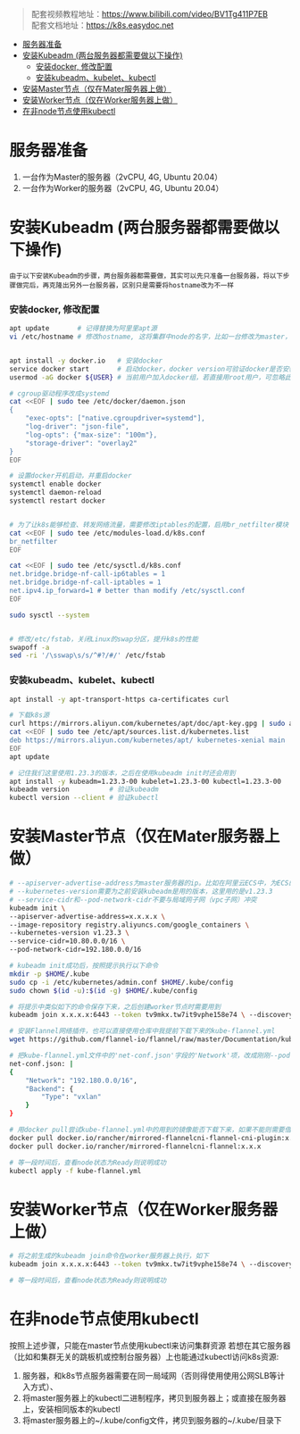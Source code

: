 > 配套视频教程地址：https://www.bilibili.com/video/BV1Tg411P7EB  
> 配套文档地址：https://k8s.easydoc.net

- [服务器准备](#服务器准备)
- [安装Kubeadm (两台服务器都需要做以下操作)](#安装kubeadm-两台服务器都需要做以下操作)
    - [安装docker, 修改配置](#安装docker-修改配置)
    - [安装kubeadm、kubelet、kubectl](#安装kubeadmkubeletkubectl)
- [安装Master节点（仅在Mater服务器上做）](#安装master节点仅在mater服务器上做)
- [安装Worker节点（仅在Worker服务器上做）](#安装worker节点仅在worker服务器上做)
- [在非node节点使用kubectl](#在非node节点使用kubectl)


# 服务器准备
1. 一台作为Master的服务器（2vCPU, 4G, Ubuntu 20.04）
2. 一台作为Worker的服务器（2vCPU, 4G, Ubuntu 20.04）



# 安装Kubeadm (两台服务器都需要做以下操作)
    由于以下安装Kubeadm的步骤，两台服务器都需要做，其实可以先只准备一台服务器，将以下步骤做完后，再克隆出另外一台服务器，区别只是需要将hostname改为不一样

### 安装docker, 修改配置
```bash
apt update       # 记得替换为阿里里apt源
vi /etc/hostname # 修改hostname, 这将集群中node的名字，比如一台修改为master，另一台修改为worker


apt install -y docker.io   # 安装docker
service docker start       # 启动docker，docker version可验证docker是否安装好
usermod -aG docker ${USER} # 当前用户加入docker组，若直接用root用户，可忽略此步骤

# cgroup驱动程序改成systemd
cat <<EOF | sudo tee /etc/docker/daemon.json
{
    "exec-opts": ["native.cgroupdriver=systemd"],
    "log-driver": "json-file",
    "log-opts": {"max-size": "100m"},
    "storage-driver": "overlay2"
}
EOF

# 设置docker开机启动，并重启docker
systemctl enable docker
systemctl daemon-reload
systemctl restart docker


# 为了让k8s能够检查、转发网络流量，需要修改iptables的配置，启用br_netfilter模块
cat <<EOF | sudo tee /etc/modules-load.d/k8s.conf
br_netfilter
EOF

cat <<EOF | sudo tee /etc/sysctl.d/k8s.conf
net.bridge.bridge-nf-call-ip6tables = 1
net.bridge.bridge-nf-call-iptables = 1
net.ipv4.ip_forward=1 # better than modify /etc/sysctl.conf
EOF

sudo sysctl --system


# 修改/etc/fstab，关闭Linux的swap分区，提升k8s的性能
swapoff -a
sed -ri '/\sswap\s/s/^#?/#/' /etc/fstab
```

### 安装kubeadm、kubelet、kubectl
```bash
apt install -y apt-transport-https ca-certificates curl

# 下载k8s源
curl https://mirrors.aliyun.com/kubernetes/apt/doc/apt-key.gpg | sudo apt-key add -
cat <<EOF | sudo tee /etc/apt/sources.list.d/kubernetes.list
deb https://mirrors.aliyun.com/kubernetes/apt/ kubernetes-xenial main
EOF
apt update

# 记住我们这里使用1.23.3的版本，之后在使用kubeadm init时还会用到
apt install -y kubeadm=1.23.3-00 kubelet=1.23.3-00 kubectl=1.23.3-00 
kubeadm version          # 验证kubeadm
kubectl version --client # 验证kubectl
```



# 安装Master节点（仅在Mater服务器上做）
```bash
# --apiserver-advertise-address为master服务器的ip。比如在阿里云ECS中，为ECS的私网ip
# --kubernetes-version需要为之前安装kubeadm是用的版本，这里用的是v1.23.3
# --service-cidr和--pod-network-cidr不要与局域网子网（vpc子网）冲突
kubeadm init \
--apiserver-advertise-address=x.x.x.x \
--image-repository registry.aliyuncs.com/google_containers \
--kubernetes-version v1.23.3 \
--service-cidr=10.80.0.0/16 \
--pod-network-cidr=192.180.0.0/16

# kubeadm init成功后，按照提示执行以下命令
mkdir -p $HOME/.kube
sudo cp -i /etc/kubernetes/admin.conf $HOME/.kube/config
sudo chown $(id -u):$(id -g) $HOME/.kube/config

# 将提示中类似如下的命令保存下来，之后创建worker节点时需要用到
kubeadm join x.x.x.x:6443 --token tv9mkx.tw7it9vphe158e74 \ --discovery-token-ca-cert-hash sha256:e8721b8630d5b562e23c010c70559a6d3084f629abad6a2920e87855f8fb96f3

# 安装Flannel网络插件，也可以直接使用仓库中我提前下载下来的kube-flannel.yml
wget https://github.com/flannel-io/flannel/raw/master/Documentation/kube-flannel.yml

# 把kube-flannel.yml文件中的'net-conf.json'字段的'Network'项，改成刚刚--pod-network-cidr中设置的pod地址段, 如下
net-conf.json: |
{
    "Network": "192.180.0.0/16",
    "Backend": {
        "Type": "vxlan"
    }
}

# 用docker pull尝试kube-flannel.yml中的用到的镜像能否下载下来，如果不能则需要借助dockerhub或aliyun registry, 并结合docker tag想办法将这两镜像pull下来
docker pull docker.io/rancher/mirrored-flannelcni-flannel-cni-plugin:x.x.x
docker pull docker.io/rancher/mirrored-flannelcni-flannel:x.x.x

# 等一段时间后，查看node状态为Ready则说明成功
kubectl apply -f kube-flannel.yml
```



# 安装Worker节点（仅在Worker服务器上做）
```bash
# 将之前生成的kubeadm join命令在worker服务器上执行，如下
kubeadm join x.x.x.x:6443 --token tv9mkx.tw7it9vphe158e74 \ --discovery-token-ca-cert-hash sha256:e8721b8630d5b562e23c010c70559a6d3084f629abad6a2920e87855f8fb96f3

# 等一段时间后，查看node状态为Ready则说明成功
```


# 在非node节点使用kubectl
按照上述步骤，只能在master节点使用kubectl来访问集群资源
若想在其它服务器（比如和集群无关的跳板机或控制台服务器）上也能通过kubectl访问k8s资源:
1. 服务器，和k8s节点服务器需要在同一局域网（否则得使用使用公网SLB等计入方式）、
2. 将master服务器上的kubectl二进制程序，拷贝到服务器上；或直接在服务器上，安装相同版本的kubectl
3. 将master服务器上的~/.kube/config文件，拷贝到服务器的~/.kube/目录下
